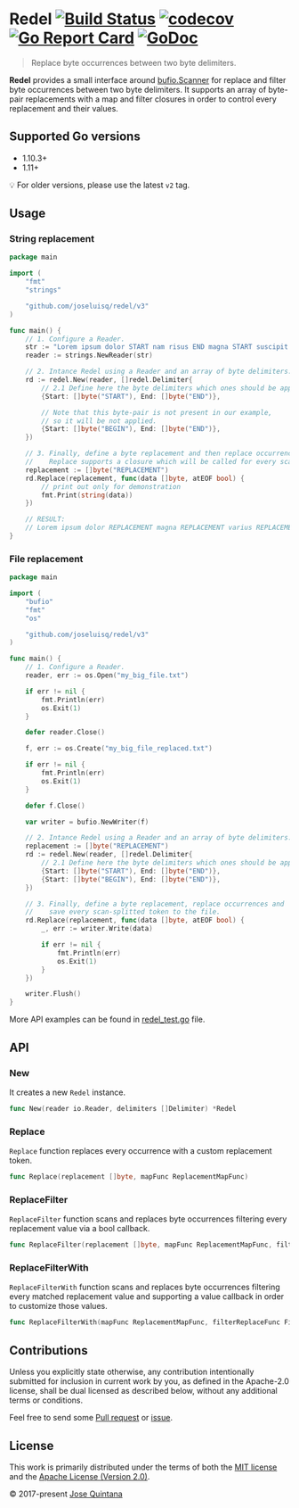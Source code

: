 # Redel [![Build Status](https://travis-ci.com/joseluisq/redel.svg?branch=master)](https://travis-ci.com/joseluisq/redel) [![codecov](https://codecov.io/gh/joseluisq/redel/branch/master/graph/badge.svg)](https://codecov.io/gh/joseluisq/redel) [![Go Report Card](https://goreportcard.com/badge/github.com/joseluisq/redel)](https://goreportcard.com/report/github.com/joseluisq/redel) [![GoDoc](https://godoc.org/github.com/joseluisq/redel?status.svg)](https://godoc.org/github.com/joseluisq/redel)

> Replace byte occurrences between two byte delimiters.

__Redel__ provides a small interface around [bufio.Scanner](https://golang.org/pkg/bufio/#Scanner) for replace and filter byte occurrences between two byte delimiters. It supports an array of byte-pair replacements with a map and filter closures in order to control every replacement and their values.

## Supported Go versions

- 1.10.3+
- 1.11+

💡 For older versions, please use the latest `v2` tag.

## Usage

### String replacement

```go
package main

import (
	"fmt"
	"strings"

	"github.com/joseluisq/redel/v3"
)

func main() {
	// 1. Configure a Reader.
	str := "Lorem ipsum dolor START nam risus END magna START suscipit. END varius START sapien END."
	reader := strings.NewReader(str)

	// 2. Intance Redel using a Reader and an array of byte delimiters.
	rd := redel.New(reader, []redel.Delimiter{
		// 2.1 Define here the byte delimiters which ones should be applied
		{Start: []byte("START"), End: []byte("END")},

		// Note that this byte-pair is not present in our example,
		// so it will be not applied.
		{Start: []byte("BEGIN"), End: []byte("END")},
	})

	// 3. Finally, define a byte replacement and then replace occurrences.
	//    Replace supports a closure which will be called for every scan-splitted token.
	replacement := []byte("REPLACEMENT")
	rd.Replace(replacement, func(data []byte, atEOF bool) {
		// print out only for demonstration
		fmt.Print(string(data))
	})

	// RESULT:
	// Lorem ipsum dolor REPLACEMENT magna REPLACEMENT varius REPLACEMENT.⏎
}
```

### File replacement

```go
package main

import (
	"bufio"
	"fmt"
	"os"

	"github.com/joseluisq/redel/v3"
)

func main() {
	// 1. Configure a Reader.
	reader, err := os.Open("my_big_file.txt")

	if err != nil {
		fmt.Println(err)
		os.Exit(1)
	}

	defer reader.Close()

	f, err := os.Create("my_big_file_replaced.txt")

	if err != nil {
		fmt.Println(err)
		os.Exit(1)
	}

	defer f.Close()

	var writer = bufio.NewWriter(f)

	// 2. Intance Redel using a Reader and an array of byte delimiters.
	replacement := []byte("REPLACEMENT")
	rd := redel.New(reader, []redel.Delimiter{
		// 2.1 Define here the byte delimiters which ones should be applied
		{Start: []byte("START"), End: []byte("END")},
		{Start: []byte("BEGIN"), End: []byte("END")},
	})

	// 3. Finally, define a byte replacement, replace occurrences and
	//    save every scan-splitted token to the file.
	rd.Replace(replacement, func(data []byte, atEOF bool) {
		_, err := writer.Write(data)

		if err != nil {
			fmt.Println(err)
			os.Exit(1)
		}
	})

	writer.Flush()
}
```

More API examples can be found in [redel_test.go](./redel_test.go) file.

## API

### New

It creates a new `Redel` instance.

```go
func New(reader io.Reader, delimiters []Delimiter) *Redel
```

### Replace

`Replace` function replaces every occurrence with a custom replacement token.

```go
func Replace(replacement []byte, mapFunc ReplacementMapFunc)
```

### ReplaceFilter

`ReplaceFilter` function scans and replaces byte occurrences filtering every replacement value via a bool callback.

```go
func ReplaceFilter(replacement []byte, mapFunc ReplacementMapFunc, filterFunc FilterValueFunc, preserveDelimiters bool)
```

### ReplaceFilterWith

`ReplaceFilterWith` function scans and replaces byte occurrences filtering every matched replacement value and supporting a value callback in order to customize those values.

```go
func ReplaceFilterWith(mapFunc ReplacementMapFunc, filterReplaceFunc FilterValueReplaceFunc, preserveDelimiters bool)
```

## Contributions

Unless you explicitly state otherwise, any contribution intentionally submitted for inclusion in current work by you, as defined in the Apache-2.0 license, shall be dual licensed as described below, without any additional terms or conditions.

Feel free to send some [Pull request](https://github.com/joseluisq/redel/pulls) or [issue](https://github.com/joseluisq/redel/issues).

## License

This work is primarily distributed under the terms of both the [MIT license](LICENSE-MIT) and the [Apache License (Version 2.0)](LICENSE-APACHE).

© 2017-present [Jose Quintana](http://git.io/joseluisq)
